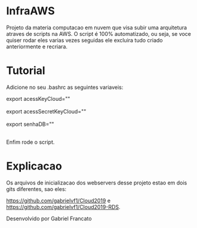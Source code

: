# InfraAWS
Projeto da materia computacao em nuvem que visa subir uma arquitetura atraves de scripts na AWS. O script é 100% automatizado, ou seja, se voce quiser rodar eles varias vezes seguidas ele excluira tudo criado anteriormente e recriara.

# Tutorial

Adicione no seu .bashrc as seguintes variaveis:

export acessKeyCloud="<Ponha sua key aqui>" <br/><br/>
export acessSecretKeyCloud="<Ponha sua secret key aqui>" <br/><br/>
export senhaDB="<Ponha a senha do banco de dados da RDS aqui>" <br/><br/>

Enfim rode o script.

# Explicacao

Os arquivos de inicializacao dos webservers desse projeto estao em dois gits diferentes, sao eles:

https://github.com/gabrielvf1/Cloud2019
e
https://github.com/gabrielvf1/Cloud2019-RDS.

Desenvolvido por Gabriel Francato
